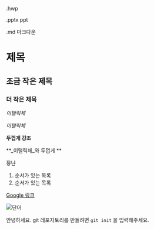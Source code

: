 .hwp

.pptx ppt

.md 마크다운



# 제목

## 조금 작은 제목

### 더 작은 제목



*이탤릭체*

_이탤릭체_

**두껍게 강조**

**_이탤릭체_와 두껍게  **

~~장난~~





1. 순서가 있는 목록
2. 순서가 있는 목록



[Google 링크](https://www.google.com/search?q=%EA%B9%83+%ED%84%B0%EB%AF%B8%EB%84%90+git+add.&rlz=1C5CHFA_enKR958KR958&oq=%EA%B9%83+%ED%84%B0%EB%AF%B8%EB%84%90+git+add.&aqs=chrome..69i57j0i333l5.15100j0j7&sourceid=chrome&ie=UTF-8)



![단어](무제.assets/2761AA4558A05CBE2A.jpeg)

안녕하세요. git 레포지토리를 만들려면 `git init` 을 입력해주세요.




